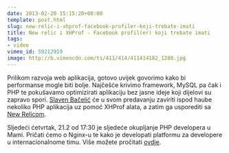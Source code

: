 ```yaml
---
date: 2013-02-20 15:15:20+00:00
template: post.html
slug: new-relic-i-xhprof-facebook-profiler-koji-trebate-imati
title: New relic i XHProf - Facebook profil(er) koji trebate imati
tags:
- video
vimeo_id: 59212919
image: http://b.vimeocdn.com/ts/411/414/411414182_1280.jpg
---
```


Prilikom razvoja web aplikacija, gotovo uvijek govorimo kako bi performanse mogle biti bolje. Najčešće krivimo framework, MySQL pa čak i PHP te pokušavamo optimizirati aplikaciju bez jasne ideje koji dijelovi su zapravo spori. [Slaven Bačelić](http://twitter.com/sbacelic) će u svom predavanju zaviriti ispod haube nekoliko PHP aplikacija uz pomoć XHProf alata, a zatim ga usporediti sa [New Relicom](https://newrelic.com/).

Sljedeći ćetvrtak, 21.2 od 17:30 je sljedeće okupljanje PHP developera u Mami. Pričati ćemo o Nginx-u te kako je developati platformu za developere u internacionalnome timu. Više možete pročitati [ovdje](http://zgphp.org/2013/02/nije-sve-u-kodu/).
